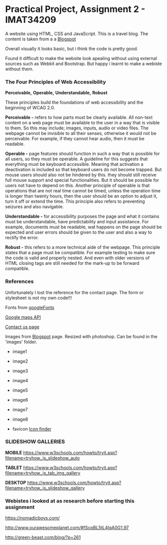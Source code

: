
# Practical Project, Assignment 2 - IMAT34209
A website using HTML, CSS and JavaScript. This is a travel blog. The content is taken from a 
a [Blogspot](http://stephfliessolo.blogspot.co.uk/?m=1)

Overall visually it looks basic, but i think the code is pretty good.

Found it difficult to make the website look apealing without using external sources such
as Webkit and Bootstrap. But happy i learnt to make a webiste without them. 

### The Four Principles of Web Accessibility
**Perceivable,** **Operable,** **Understandable,** **Robust**
 
These principles build the foundations of web accessibility and the beginning of WCAG 2.0.

**Perceivable -** refers to how parts must be clearly available. All non-text content on a web page must be available to the user in a way that is visible to them. 
So this may include; images, inputs, audio or video files. The webpage cannot be invisible to all their senses, otherwise it would not be perceivable. For example, 
if they cannot hear audio, then it must be readable. 

**Operable -** page features should function in such a way that is possible for all users, so they must be operable. 
A guideline for this suggests that everything must be keyboard accessible. Meaning that activation a deactivation is included so that keyboard users do not become trapped. 
But mouse users should also not be hindered by this. they should still receive full mouse support and special functionalities. But it should be possible for users not have 
to depend on this. Another principle of operable is that operations that are not real time cannot be timed, unless the operation time is longer than twenty hours, then the 
user should be an option to adjust it, turn it off or extend the time. This principle also refers to preventing seizures and also navigable.

**Understandable -** for accessibility purposes the page and what it contains must be understandable, have predictability and input assistance. 
For example, documents must be readable, wat happens on the page should be expected and user errors should be given to the user and also a way to rectify the error.

**Robust -** this refers to a more technical aide of the webpage. This principle states that a page must be compatible. For example testing to make sure the code is valid and properly nested.
And even with older versions of HTML closing tags are still needed for the mark-up to be forward compatible.

### References
Unfortunately I lost the reference for the contact page. The form or stylesheet is not my own code!!!

Fonts from [googleFonts](https://fonts.google.com/)

[Google maps API](https://www.youtube.com/watch?v=Zxf1mnP5zcw&t=550s)

[Contact us page](https://codepen.io/wgnr/pen/iwDIh)

Images from [Blogspot](http://stephfliessolo.blogspot.co.uk/?m=1) page.
Resized with photoshop. Can be found in the 'images' folder. 
- image1
- image2
- image3
- image4
- image5
- image6
- image7
- image8

- favicon [Icon finder](https://www.iconfinder.com/icons/373093/airport_destination_fare_journey_map_ticket_travel_icon)


### SLIDESHOW GALLERIES

**MOBILE**
https://www.w3schools.com/howto/tryit.asp?filename=tryhow_js_slideshow_auto

**TABLET**
https://www.w3schools.com/howto/tryit.asp?filename=tryhow_js_tab_img_gallery

**DESKTOP**
https://www.w3schools.com/howto/tryit.asp?filename=tryhow_js_slideshow_gallery


### Webistes i looked at as research before starting this assignment 

https://nomadicboys.com/

http://www.ourawesomeplanet.com/#fScpBL5tL4IqA0G1.97

http://green-beast.com/blog/?p=261

